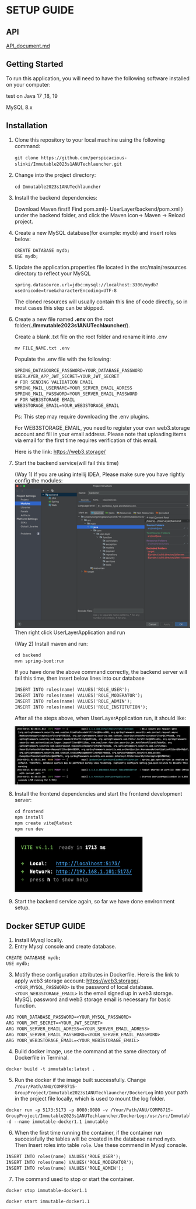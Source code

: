 # SETUP GUIDE

## API

[API_document.md](API_document.md)

## Getting Started

To run this application, you will need to have the following software installed on your computer:

test on Java 17 ,18, 19

MySQL 8.x

## Installation

1. Clone this repository to your local machine using the following command:

   ``git clone https://github.com/perspicacious-slinki/Immutable2023s1ANUTechlauncher.git``

2. Change into the project directory:

   ``cd Immutable2023s1ANUTechlauncher``

3. Install the backend dependencies:

   Download Maven first!! Find pom.xml(- UserLayer/backend/pom.xml ) under the  backend folder, and click the Maven icon-> Maven -> Reload project.

4. Create a new MySQL database(for example: mydb) and insert roles below:

   ```
   CREATE DATABASE mydb;
   USE mydb;
   ```

5. Update the application.properties file located in the src/main/resources directory to reflect your MySQL

   ```
   spring.datasource.url=jdbc:mysql://localhost:3306/mydb?useUnicode=true&characterEncoding=UTF-8
   ```

   The cloned resources will usually contain this line of code directly, so in most cases this step can be skipped.

6. Create a new file named **.env** on the root folder(**./Immutable2023s1ANUTechlauncher/**). 

   Create a blank .txt file on the root folder and rename it into .env

   ```
   mv FILE_NAME.txt .env
   ```

   Populate the .env file with the following:

   ```
   SPRING_DATASOURCE_PASSWORD=YOUR_DATABASE_PASSWORD
   USERLAYER_APP_JWT_SECRET=YOUR_JWT_SECRET
   # FOR SENDING VALIDATION EMAIL
   SPRING_MAIL_USERNAME=YOUR_SERVER_EMAIL_ADRESS
   SPRING_MAIL_PASSWORD=YOUR_SERVER_EMAIL_PASSWORD
   # FOR WEB3STORAGE EMAIL
   WEB3STORAGE_EMAIL=YOUR_WEB3STORAGE_EMAIL
   ```
   Ps: This step may require downloading the .env plugins.

   For WEB3STORAGE_EMAIL, you need to register your own web3.storage account and fill in your email address. Please note that uploading items via email for the first time requires verification of this email.

   Here is the link: https://web3.storage/


7. Start the backend service(will fail this time)

   (Way 1)
   If you are using intellij IDEA, Please make sure you have rightly config the modules:![idea_modules.png](idea_modules.png)
   Then right click UserLayerApplication and run

   (Way 2) Install maven and run:

   ```
   cd backend
   mvn spring-boot:run
   ```
   If you have done the above command correctly, the backend server will fail this time, then insert below lines into our database

   ```
   INSERT INTO roles(name) VALUES('ROLE_USER');
   INSERT INTO roles(name) VALUES('ROLE_MODERATOR');
   INSERT INTO roles(name) VALUES('ROLE_ADMIN');
   INSERT INTO roles(name) VALUES('ROLE_INSTITUTION');
   ```

   After all the steps above, when UserLayerApplication run, it should like:

   ![setup_pic1](setup_pic1.png)

8. Install the frontend dependencies and start the frontend development server:

   ```
   cd frontend
   npm install
   npm create vite@latest
   npm run dev
   ```

   ![setup_pic2](setup_pic2.png)

9. Start the backend service again, so far we have done environment setup.

## Docker SETUP GUIDE

1. Install Mysql locally.
2. Entry Mysql console and create database.
```
CREATE DATABASE mydb;
USE mydb;
```
3. Motify these configuration attributes in Dockerfile.
   Here is the link to apply web3 storage account: https://web3.storage/.  
   `<YOUR_MYSQL_PASSWORD>` is the password of local database.  
   `<YOUR_WEB3STORAGE_EMAIL>` is the email signed up in web3 storage.
   MySQL password and web3 storage email is necessary for basic function.
```
ARG YOUR_DATABASE_PASSWORD=<YOUR_MYSQL_PASSWORD>
ARG YOUR_JWT_SECRET=<YOUR_JWT_SECRET>
ARG YOUR_SERVER_EMAIL_ADRESS=<YOUR_SERVER_EMAIL_ADRESS>
ARG YOUR_SERVER_EMAIL_PASSWORD=<YOUR_SERVER_EMAIL_PASSWORD>
ARG YOUR_WEB3STORAGE_EMAIL=<YOUR_WEB3STORAGE_EMAIL>
```
4. Build docker image, use the command at the same directory of Dockerfile in Terminal.
```
docker build -t immutable:latest .
```
5. Run the docker if the image built successfully. Change ``/Your/Path/ANU/COMP8715-GroupProject/Immutable2023s1ANUTechlauncher/DockerLog`` into your path in the project file locally, which is used to mount the log folder.
```
docker run -p 5173:5173 -p 8080:8080 -v /Your/Path/ANU/COMP8715-GroupProject/Immutable2023s1ANUTechlauncher/DockerLog:/usr/src/Immutable/DockerLog -d --name immutable-docker1.1 immutable
```
6. When the first time running the container, if the container run successfully the tables will be created in the database named `mydb`. Then Insert roles into table `role`. Use these commend in Mysql console.
```
INSERT INTO roles(name) VALUES('ROLE_USER');
INSERT INTO roles(name) VALUES('ROLE_MODERATOR');
INSERT INTO roles(name) VALUES('ROLE_ADMIN');
```
7. The command used to stop or start the container.
```
docker stop immutable-docker1.1
```
```
docker start immutable-docker1.1
```
